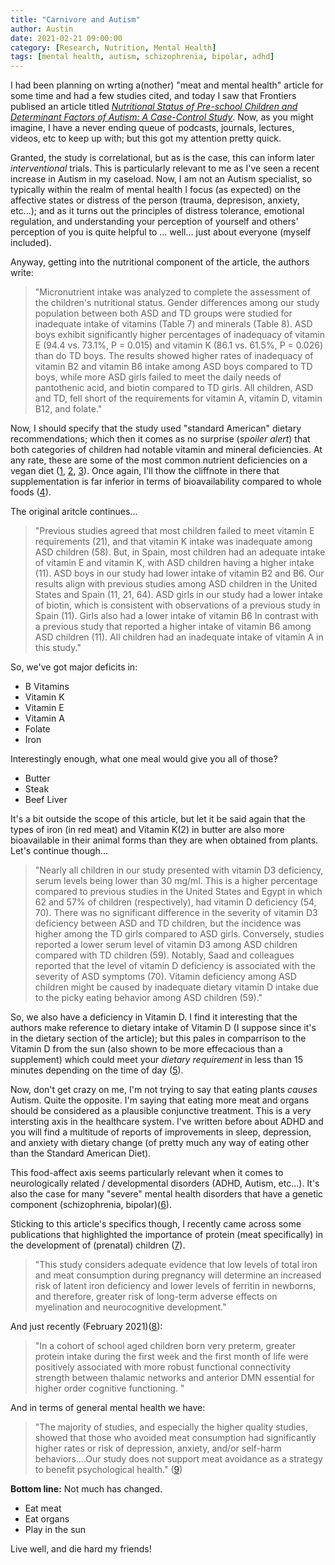 ```yaml
---
title: "Carnivore and Autism"
author: Austin
date: 2021-02-21 09:00:00
category: [Research, Nutrition, Mental Health]
tags: [mental health, autism, schizophrenia, bipolar, adhd]
---
```


I had been planning on wrting a(nother) "meat and mental health" article for some time and had a few studies cited, and today I saw that Frontiers publised an article titled *[Nutritional Status of Pre-school Children and Determinant Factors of Autism: A Case-Control Study](https://www.frontiersin.org/articles/10.3389/fnut.2021.627011/full#T2)*.  Now, as you might imagine, I have a never ending queue of podcasts, journals, lectures, videos, etc to keep up with; but this got my attention pretty quick.

Granted, the study is correlational, but as is the case, this can inform later *interventional* trials.  This is particularly relevant to me as I've seen a recent increase in Autism in my caseload.  Now, I am not an Autism specialist, so typically within the realm of mental health I focus (as expected) on the affective states or distress of the person (trauma, depresison, anxiety, etc...); and as it turns out the principles of distress tolerance, emotional regulation, and understanding your perception of yourself and others' perception of you is quite helpful to ... well... just about everyone (myself included).

Anyway, getting into the nutritional component of the article, the authors write:


> "Micronutrient intake was analyzed to complete the assessment of the children's nutritional status. Gender differences among our study population between both ASD and TD groups were studied for inadequate intake of vitamins (Table 7) and minerals (Table 8). ASD boys exhibit significantly higher percentages of inadequacy of vitamin E (94.4 vs. 73.1%, P = 0.015) and vitamin K (86.1 vs. 61.5%, P = 0.026) than do TD boys. The results showed higher rates of inadequacy of vitamin B2 and vitamin B6 intake among ASD boys compared to TD boys, while more ASD girls failed to meet the daily needs of pantothenic acid, and biotin compared to TD girls. All children, ASD and TD, fell short of the requirements for vitamin A, vitamin D, vitamin B12, and folate."

Now, I should specify that the study used "standard American" dietary recommendations; which then it comes as no surprise (*spoiler alert*) that both categories of children had notable vitamin and mineral deficiencies.  At any rate, these are some of the most common nutrient deficiencies on a vegan diet ([1](https://www.hsis.org/vegetarian-and-vegan-trends-pushing-more-people-into-deficiency-risk/), [2](https://www.healthline.com/nutrition/7-nutrients-you-cant-get-from-plants#1.-Vitamin-B12), [3](https://www.ncbi.nlm.nih.gov/pmc/articles/PMC7073751/)).  Once again, I'll thow the cliffnote in there that supplementation is far inferior in terms of bioavailability compared to whole foods ([4](https://www.ncbi.nlm.nih.gov/pmc/articles/PMC7393990/)).

The original aritcle continues...

> "Previous studies agreed that most children failed to meet vitamin E requirements (21), and that vitamin K intake was inadequate among ASD children (58). But, in Spain, most children had an adequate intake of vitamin E and vitamin K, with ASD children having a higher intake (11). ASD boys in our study had lower intake of vitamin B2 and B6. Our results align with previous studies among ASD children in the United States and Spain (11, 21, 64). ASD girls in our study had a lower intake of biotin, which is consistent with observations of a previous study in Spain (11). Girls also had a lower intake of vitamin B6 In contrast with a previous study that reported a higher intake of vitamin B6 among ASD children (11). All children had an inadequate intake of vitamin A in this study."

So, we've got major deficits in:

* B Vitamins
* Vitamin K
* Vitamin E
* Vitamin A
* Folate
* Iron

Interestingly enough, what one meal would give you all of those?

* Butter
* Steak
* Beef Liver

It's a bit outside the scope of this article, but let it be said again that the types of iron (in red meat) and Vitamin K(2) in butter are also  more bioavailable in their animal forms than they are when obtained from plants.  Let's continue though...

> "Nearly all children in our study presented with vitamin D3 deficiency, serum levels being lower than 30 mg/ml. This is a higher percentage compared to previous studies in the United States and Egypt in which 62 and 57% of children (respectively), had vitamin D deficiency (54, 70). There was no significant difference in the severity of vitamin D3 deficiency between ASD and TD children, but the incidence was higher among the TD girls compared to ASD girls. Conversely, studies reported a lower serum level of vitamin D3 among ASD children compared with TD children (59). Notably, Saad and colleagues reported that the level of vitamin D deficiency is associated with the severity of ASD symptoms (70). Vitamin deficiency among ASD children might be caused by inadequate dietary vitamin D intake due to the picky eating behavior among ASD children (59)."

So, we also have a deficiency in Vitamin D.  I find it interesting that the authors make reference to dietary intake of Vitamin D (I suppose since it's in the dietary section of the article); but this pales in comparrison to the Vitamin D from the sun (also shown to be more effecacious than a supplement) which could meet your *dietary requirement* in less than 15 minutes depending on the time of day ([5](https://pubmed.ncbi.nlm.nih.gov/20363523/)).

Now, don't get crazy on me, I'm not trying to say that eating plants *causes* Autism.  Quite the opposite.  I'm saying that eating more meat and organs should be considered as a plausible conjunctive treatment.  This is a very intersting axis in the healthcare system.  I've written before about ADHD and you will find a multitude of reports of improvements in sleep, depression, and anxiety with dietary change (of pretty much any way of eating other than the Standard American Diet).

This food-affect axis seems particularly relevant when it comes to neurologically related / developmental disorders (ADHD, Autism, etc...).  It's also the case for many "severe" mental health disorders that have a genetic component (schizophrenia, bipolar)([6](https://www.chrispalmermd.com/articles/)).

Sticking to this article's specifics though, I recently came across some publications that highlighted the importance of protein (meat specifically) in the development of (prenatal) children ([7](https://www.researchsquare.com/article/rs-40380/v1)).

> "This study considers adequate evidence that low levels of total iron and meat consumption during pregnancy will determine an increased risk of latent iron deficiency and lower levels of ferritin in newborns, and therefore, greater risk of long-term adverse effects on myelination and neurocognitive development."

And just recently (February 2021)([8](https://www.nature.com/articles/s41598-021-83125-z)):

> "In a cohort of school aged children born very preterm, greater protein intake during the first week and the first month of life were positively associated with more robust functional connectivity strength between thalamic networks and anterior DMN essential for higher order cognitive functioning. "

And in terms of general mental health we have:

> "The majority of studies, and especially the higher quality studies, showed that those who avoided meat consumption had significantly higher rates or risk of depression, anxiety, and/or self-harm behaviors....Our study does not support meat avoidance as a strategy to benefit psychological health." ([9](https://pubmed.ncbi.nlm.nih.gov/32308009/))

**Bottom line:**  Not much has changed.

* Eat meat
* Eat organs
* Play in the sun

Live well, and die hard my friends!
